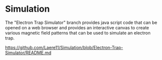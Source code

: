# Simulation

The "Electron Trap Simulator" branch provides java script code that can be opened on a web browser and provides an interactive canvas to create various magnetic field patterns that can be used to simulate an electron trap.

https://github.com/Laere11/Simulation/blob/Electron-Trap-Simulator/README.md

